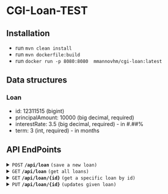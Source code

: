 # CGI-Loan-TEST

## Installation

+ run `mvn clean install`
+ run `mvn dockerfile:build`
+ run `docker run -p 8080:8080  mmannovhm/cgi-loan:latest`

## Data structures

### Loan

+ id: 12311515 (bigint)
+ principalAmount: 10000 (big decimal, required)
+ interestRate: 3.5 (big decimal, required) - in #.##%
+ term: 3 (int, required) - in months

## API EndPoints

<details>
 <summary><code>POST</code> <code><b>/api/loan</b></code> <code>(save a new loan)</code></summary>

##### Parameters

> | name | type     | data type          | example                                                         |
> |------|----------|--------------------|-----------------------------------------------------------------|
> | None | required | loan object (JSON) | { "principalAmount": 10000.11, "interestRate": 1.50, "term": 1} |

##### Responses

> | http code | content-type               | response                                                                            |
> |-----------|----------------------------|-------------------------------------------------------------------------------------|
> | `201`     | `text/plain;charset=UTF-8` | `{"id": 11,"principalAmount": 10000.00,"interestRate": 3.50,"term": 3,"npv": 6.78}` |
> | `400`     | `application/json`         | `{"code":"400","message":"Bad Request"}`                                            |

##### Example cURL

> ```javascript
>  curl -X POST -H "Content-Type: application/json" --data @post.json http://localhost:8080/api/loan
> ```

</details>

<details>
  <summary><code>GET</code> <code><b>/api/loan</b></code> <code>(get all loans)</code></summary>

##### Parameters

##### Responses

> | http code | content-type       | response                                                                      |
> |-----------|--------------------|-------------------------------------------------------------------------------|
> | `200`     | `application/json` | [ { "id": 1, "principalAmount": 10000.00, "interestRate": 3.50, "term": 60 }] |
> | `400`     | `application/json` | `{"code":"400","message":"Bad Request"}`                                      |

##### Example cURL

> ```javascript
>  curl -X GET -H "Content-Type: application/json" http://localhost:8080/api/loan
> ```

</details>

<details>
  <summary><code>GET</code> <code><b>/api/loan/{id}</b></code> <code>(get a specific loan by id)</code></summary>

##### Parameters

> | name | type     | data type | description                         |
> |------|----------|-----------|-------------------------------------|
> | `id` | required | string    | The specific loan unique identifier |

##### Responses

> | http code | content-type       | response                                                                   |
> |-----------|--------------------|----------------------------------------------------------------------------|
> | `200`     | `application/json` | { "id": 1, "principalAmount": 10000.00, "interestRate": 3.50, "term": 60 } |
> | `400`     | `application/json` | `{"code":"400","message":"Bad Request"}`                                   |

##### Example cURL

> ```javascript
>  curl -X GET -H "Content-Type: application/json" http://localhost:8080/api/loan/1
> ```

</details>

<details>
  <summary><code>PUT</code> <code><b>/api/loan/{id}</b></code> <code>(updates given loan)</code></summary>

##### Parameters

> | name | type     | data type | description                         |
> |------|----------|-----------|-------------------------------------|
> | `id` | required | string    | The specific loan unique identifier |

##### Responses

> | http code | content-type       | response                                                                                                 | description                                                     |
> |-----------|--------------------|----------------------------------------------------------------------------------------------------------|-----------------------------------------------------------------|
> | `200`     | `application/json` | { "id": 1, "principalAmount": 10000.00, "interestRate": 3.50, "term": 60,"npv": 3.021E,"oldNpv": 2E-10 } | oldNpv was value before update and npv is current/updated value |
> | `400`     | `application/json` | `{"code":"400","message":"Bad Request"}`                                                                 |                                                                 |

##### Example cURL

> ```javascript
>  curl -X PUT -H "Content-Type: application/json" --data @put.json http://localhost:8080/api/loan/1
> ```

</details>
